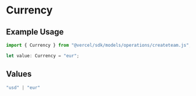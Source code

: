 # Currency

## Example Usage

```typescript
import { Currency } from "@vercel/sdk/models/operations/createteam.js";

let value: Currency = "eur";
```

## Values

```typescript
"usd" | "eur"
```
